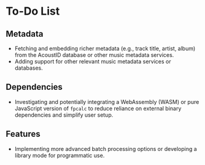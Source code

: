 # To-Do List

## Metadata
- Fetching and embedding richer metadata (e.g., track title, artist, album) from the AcoustID database or other music metadata services.
- Adding support for other relevant music metadata services or databases.

## Dependencies
- Investigating and potentially integrating a WebAssembly (WASM) or pure JavaScript version of `fpcalc` to reduce reliance on external binary dependencies and simplify user setup.

## Features
- Implementing more advanced batch processing options or developing a library mode for programmatic use.

